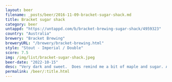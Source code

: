```yaml
---
layout: beer
filename: _posts/beer/2016-11-09-bracket-sugar-shack.md
title: Bracket sugar shack
category: beer
untappd: "https://untappd.com/b/bracket-brewing-sugar-shack/4959323"
country: "Australia"
brewery: "Bracket Brewing"
breweryURL: "/brewery/bracket-brewing.html"
style: "Stout - Imperial / Double"
score: 7.5
img: /img/list/bracket-sugar-shack.jpeg
beer-date: "2022-10-15"
desc: "Very dark and sweet.  Does remind me a bit of maple and sugar. A little bit too boozy for my taste"
permalink: /beer/:title.html
---
```

